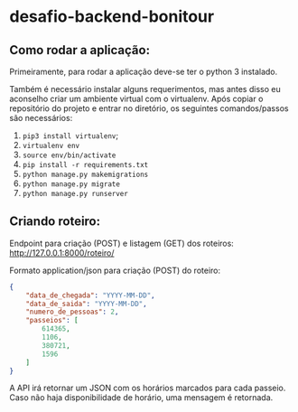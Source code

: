 # desafio-backend-bonitour

## Como rodar a aplicação:

Primeiramente, para rodar a aplicação deve-se ter o python 3 instalado.

Também é necessário instalar alguns requerimentos, mas antes disso 
eu aconselho criar um ambiente virtual com o virtualenv.
Após copiar o repositório do projeto e entrar no diretório, 
os seguintes comandos/passos são necessários:

1. `pip3 install virtualenv`;
2. `virtualenv env`
3. `source env/bin/activate`
4. `pip install -r requirements.txt`
5. `python manage.py makemigrations`
6. `python manage.py migrate`
7. `python manage.py runserver`

## Criando roteiro:

Endpoint para criação (POST) e listagem (GET) dos roteiros: http://127.0.0.1:8000/roteiro/

Formato application/json para criação (POST) do roteiro:

```json
{
    "data_de_chegada": "YYYY-MM-DD",
    "data_de_saida": "YYYY-MM-DD",
    "numero_de_pessoas": 2,
    "passeios": [
        614365,
        1106,
        380721,
        1596
    ]
}
```
A API irá retornar um JSON com os horários marcados para cada passeio.
Caso não haja disponibilidade de horário, uma mensagem é retornada.